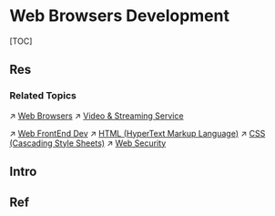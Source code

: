 # Web Browsers Development

[TOC]



## Res
### Related Topics
↗ [Web Browsers](../../../🔑%20CS%20Core/🧰%20Generic%20Tools%20&%20Projects/🔍%20Web%20Browsers%20&%20Searching/Web%20Browsers.md)
↗ [Video & Streaming Service](../../Computer%20Graphics%20Programming/Video%20&%20Streaming%20Service/Video%20&%20Streaming%20Service.md)

↗ [Web FrontEnd Dev](../../Web%20Development/🖥️%20Web%20FrontEnd%20Dev/Web%20FrontEnd%20Dev.md)
↗ [HTML (HyperText Markup Language)](../../Web%20Development/🖥️%20Web%20FrontEnd%20Dev/📌%20Web%20Frontend%20Basics/HTML%20(HyperText%20Markup%20Language)/HTML%20(HyperText%20Markup%20Language).md)
↗ [CSS (Cascading Style Sheets)](../../Web%20Development/🖥️%20Web%20FrontEnd%20Dev/📌%20Web%20Frontend%20Basics/CSS%20(Cascading%20Style%20Sheets)/CSS%20(Cascading%20Style%20Sheets).md)
↗ [Web Security](../../../CyberSecurity/Application%20Security/💉%20Web%20Security/Web%20Security.md)



## Intro



## Ref
